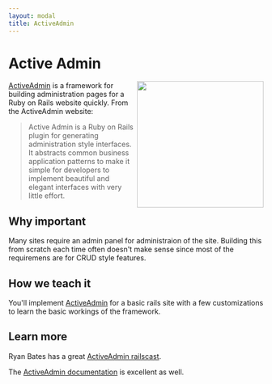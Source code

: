 ```yaml
---
layout: modal
title: ActiveAdmin
---
```


Active Admin
===

<a href="http://activeadmin.info">
  <img align="right" src="http://activeadmin.info/images/activeadmin.png" width="250" />
</a>

[ActiveAdmin](http://activeadmin.info/) is a framework for building administration pages for a Ruby on Rails website quickly. From the ActiveAdmin website:

> Active Admin is a Ruby on Rails plugin for generating administration style interfaces. It abstracts common business application patterns to make it simple for developers to implement beautiful and elegant interfaces with very little effort.

Why important
---

Many sites require an admin panel for administraion of the site.  Building this from scratch each time often doesn't make sense since most of the requiremens are for CRUD style features.

How we teach it
---

You'll implement [ActiveAdmin](http://activeadmin.info/) for a basic rails site with a few customizations to learn the basic workings of the framework.

Learn more
---

Ryan Bates has a great [ActiveAdmin railscast](http://railscasts.com/episodes/284-active-admin).

The [ActiveAdmin documentation](http://activeadmin.info/) is excellent as well.
